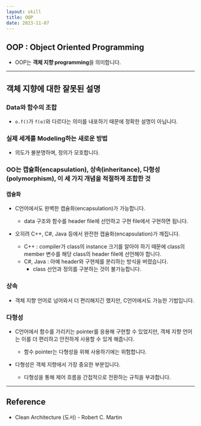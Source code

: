 ```yaml
---
layout: skill
title: OOP
date: 2023-11-07
---
```





## OOP : Object Oriented Programming

- OOP는 **객체 지향 programming**을 의미합니다.




---




## 객체 지향에 대한 잘못된 설명

### Data와 함수의 조합

- `o.f()`가 `f(o)`와 다르다는 의미를 내포하기 때문에 정확한 설명이 아닙니다.

### 실제 세계를 Modeling하는 새로운 방법

- 의도가 불분명하며, 정의가 모호합니다.

### OO는 캡슐화(encapsulation), 상속(inheritance), 다형성(polymorphism), 이 세 가지 개념을 적절하게 조합한 것

#### 캡슐화

- C언어에서도 완벽한 캡슐화(encapsulation)가 가능합니다.
    - data 구조와 함수를 header file에 선언하고 구현 file에서 구현하면 됩니다.

- 오히려 C++, C#, Java 등에서 완전한 캡슐화(encapsulation)가 깨집니다.
    - C++ : compiler가 class의 instance 크기를 알아야 하기 때문에 class의 member 변수를 해당 class의 header file에 선언해야 합니다.
    - C#, Java : 아예 header와 구현체를 분리하는 방식을 버렸습니다.
        - class 선언과 정의를 구분하는 것이 불가능합니다.

### 상속

- 객체 지향 언어로 넘어와서 더 편리해지긴 했지만, C언어에서도 가능한 기법입니다.

### 다형성

- C언어에서 함수를 가리키는 pointer를 응용해 구현할 수 있었지만, 객체 지향 언어는 이를 더 편리하고 안전하게 사용할 수 있게 해줍니다.
    - 함수 pointer는 다형성을 위해 사용하기에는 위험합니다.

- 다형성은 객체 지향에서 가장 중요한 부분입니다.
    - 다형성을 통해 제어 흐름을 간접적으로 전환하는 규칙을 부과합니다.




---




## Reference

- Clean Architecture (도서) - Robert C. Martin